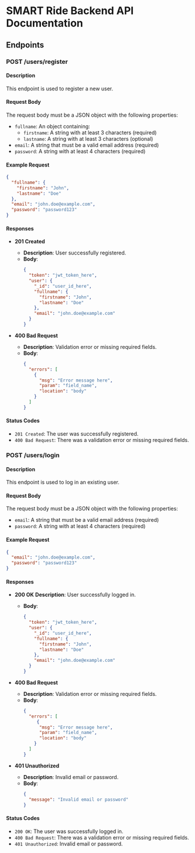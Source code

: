 # SMART Ride Backend API Documentation

## Endpoints

### POST /users/register

#### Description
This endpoint is used to register a new user.

#### Request Body
The request body must be a JSON object with the following properties:
- `fullname`: An object containing:
  - `firstname`: A string with at least 3 characters (required)
  - `lastname`: A string with at least 3 characters (optional)
- `email`: A string that must be a valid email address (required)
- `password`: A string with at least 4 characters (required)

#### Example Request
```json
{
  "fullname": {
    "firstname": "John",
    "lastname": "Doe"
  },
  "email": "john.doe@example.com",
  "password": "password123"
}
```

#### Responses

- **201 Created**
  - **Description**: User successfully registered.
  - **Body**:
    ```json
    {
      "token": "jwt_token_here",
      "user": {
        "_id": "user_id_here",
        "fullname": {
          "firstname": "John",
          "lastname": "Doe"
        },
        "email": "john.doe@example.com"
      }
    }
    ```

- **400 Bad Request**
  - **Description**: Validation error or missing required fields.
  - **Body**:
    ```json
    {
      "errors": [
        {
          "msg": "Error message here",
          "param": "field_name",
          "location": "body"
        }
      ]
    }
    ```

#### Status Codes
- `201 Created`: The user was successfully registered.
- `400 Bad Request`: There was a validation error or missing required fields.


### POST /users/login

#### Description
This endpoint is used to log in an existing user.

#### Request Body
The request body must be a JSON object with the following properties:
- `email`: A string that must be a valid email address (required)
- `password`: A string with at least 4 characters (required)

#### Example Request
```json
{
  "email": "john.doe@example.com",
  "password": "password123"
}
```

#### Responses

- **200 OK**
 **Description**: User successfully logged in.
  - **Body**:
    ```json
    {
      "token": "jwt_token_here",
      "user": {
        "_id": "user_id_here",
        "fullname": {
          "firstname": "John",
          "lastname": "Doe"
        },
        "email": "john.doe@example.com"
      }
    }
    ```

- **400 Bad Request**
  - **Description**: Validation error or missing required fields.
  - **Body**:
    ```json
    {
      "errors": [
         {
          "msg": "Error message here",
          "param": "field_name",
          "location": "body"
        }
      ]
    }
    ```

- **401 Unauthorized**
  - **Description**: Invalid email or password.
  - **Body**:
    ```json
    {
      "message": "Invalid email or password"
    }
    ```

#### Status Codes
- `200 OK`: The user was successfully logged in.
- `400 Bad Request`: There was a validation error or missing required fields.
- `401 Unauthorized`: Invalid email or password.